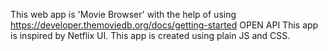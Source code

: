 This web app is 'Movie Browser' with the help of using https://developer.themoviedb.org/docs/getting-started OPEN API
This app is inspired by Netflix UI.
This app is created using plain JS and CSS.




